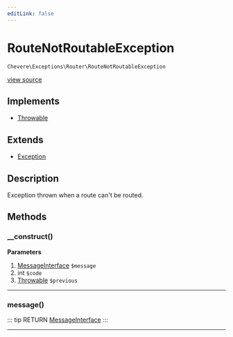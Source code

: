 ```yaml
---
editLink: false
---
```


# RouteNotRoutableException

`Chevere\Exceptions\Router\RouteNotRoutableException`

[view source](https://github.com/chevere/chevere/blob/master/exceptions/Router/RouteNotRoutableException.php)

## Implements

- [Throwable](https://www.php.net/manual/class.throwable)

## Extends

- [Exception](../Core/Exception.md)

## Description

Exception thrown when a route can't be routed.

## Methods

### __construct()

**Parameters**

1. [MessageInterface](../../Interfaces/Message/MessageInterface.md) `$message`
2. int `$code`
3. [Throwable](https://www.php.net/manual/class.throwable) `$previous`

---

### message()

::: tip RETURN
[MessageInterface](../../Interfaces/Message/MessageInterface.md)
:::

---

